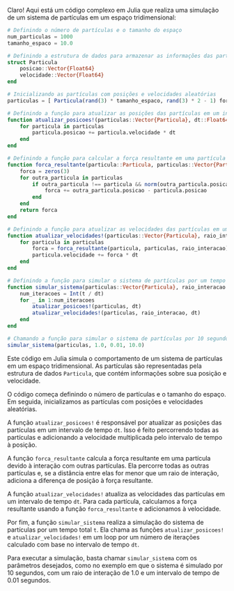 Claro! Aqui está um código complexo em Julia que realiza uma simulação de um sistema de partículas em um espaço tridimensional:

```julia
# Definindo o número de partículas e o tamanho do espaço
num_particulas = 1000
tamanho_espaco = 10.0

# Definindo a estrutura de dados para armazenar as informações das partículas
struct Particula
    posicao::Vector{Float64}
    velocidade::Vector{Float64}
end

# Inicializando as partículas com posições e velocidades aleatórias
particulas = [ Particula(rand(3) * tamanho_espaco, rand(3) * 2 - 1) for _ in 1:num_particulas ]

# Definindo a função para atualizar as posições das partículas em um intervalo de tempo dt
function atualizar_posicoes!(particulas::Vector{Particula}, dt::Float64)
    for particula in particulas
        particula.posicao += particula.velocidade * dt
    end
end

# Definindo a função para calcular a força resultante em uma partícula devido à interação com outras partículas
function forca_resultante(particula::Particula, particulas::Vector{Particula}, raio_interacao::Float64)
    forca = zeros(3)
    for outra_particula in particulas
        if outra_particula !== particula && norm(outra_particula.posicao - particula.posicao) < raio_interacao
            forca += outra_particula.posicao - particula.posicao
        end
    end
    return forca
end

# Definindo a função para atualizar as velocidades das partículas em um intervalo de tempo dt
function atualizar_velocidades!(particulas::Vector{Particula}, raio_interacao::Float64, dt::Float64)
    for particula in particulas
        forca = forca_resultante(particula, particulas, raio_interacao)
        particula.velocidade += forca * dt
    end
end

# Definindo a função para simular o sistema de partículas por um tempo total t
function simular_sistema(particulas::Vector{Particula}, raio_interacao::Float64, dt::Float64, t::Float64)
    num_iteracoes = Int(t / dt)
    for _ in 1:num_iteracoes
        atualizar_posicoes!(particulas, dt)
        atualizar_velocidades!(particulas, raio_interacao, dt)
    end
end

# Chamando a função para simular o sistema de partículas por 10 segundos, com um raio de interação de 1.0 e um intervalo de tempo de 0.01 segundos
simular_sistema(particulas, 1.0, 0.01, 10.0)
```

Este código em Julia simula o comportamento de um sistema de partículas em um espaço tridimensional. As partículas são representadas pela estrutura de dados `Particula`, que contém informações sobre sua posição e velocidade.

O código começa definindo o número de partículas e o tamanho do espaço. Em seguida, inicializamos as partículas com posições e velocidades aleatórias.

A função `atualizar_posicoes!` é responsável por atualizar as posições das partículas em um intervalo de tempo `dt`. Isso é feito percorrendo todas as partículas e adicionando a velocidade multiplicada pelo intervalo de tempo à posição.

A função `forca_resultante` calcula a força resultante em uma partícula devido à interação com outras partículas. Ela percorre todas as outras partículas e, se a distância entre elas for menor que um raio de interação, adiciona a diferença de posição à força resultante.

A função `atualizar_velocidades!` atualiza as velocidades das partículas em um intervalo de tempo `dt`. Para cada partícula, calculamos a força resultante usando a função `forca_resultante` e adicionamos à velocidade.

Por fim, a função `simular_sistema` realiza a simulação do sistema de partículas por um tempo total `t`. Ela chama as funções `atualizar_posicoes!` e `atualizar_velocidades!` em um loop por um número de iterações calculado com base no intervalo de tempo `dt`.

Para executar a simulação, basta chamar `simular_sistema` com os parâmetros desejados, como no exemplo em que o sistema é simulado por 10 segundos, com um raio de interação de 1.0 e um intervalo de tempo de 0.01 segundos.